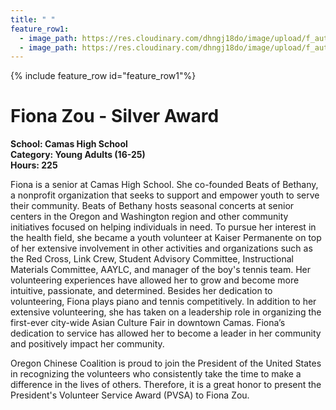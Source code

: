 ```yaml
---
title: " "
feature_row1:
  - image_path: https://res.cloudinary.com/dhngj18do/image/upload/f_auto,q_auto/v1/images/pvsa/2023_Fiona_Zou
  - image_path: https://res.cloudinary.com/dhngj18do/image/upload/f_auto,q_auto/v1/images/activities/year_2023
---
```


{% include feature_row id="feature_row1"%}

# Fiona Zou - Silver Award

**School: Camas High School**  
**Category: Young Adults (16-25)**  
**Hours: 225**  

Fiona is a senior at Camas High School. She co-founded Beats of Bethany, a nonprofit organization that seeks to support and empower youth to serve their
community. Beats of Bethany hosts seasonal concerts at senior centers in the Oregon and Washington region and other community initiatives focused on helping individuals in need. To pursue her interest in the health field, she became a youth volunteer at Kaiser Permanente on top of her extensive involvement in other activities and organizations such as the Red Cross, Link Crew, Student Advisory Committee, Instructional Materials Committee, AAYLC, and manager of the boy's tennis team. Her volunteering experiences have allowed her to grow and become more intuitive, passionate, and determined. Besides her dedication to volunteering, Fiona plays piano and tennis competitively. In addition to her extensive volunteering, she has taken on a leadership role in organizing the first-ever city-wide Asian Culture Fair in downtown Camas. Fiona’s dedication to service has allowed her to become a leader in her community and positively impact her community.

Oregon Chinese Coalition is proud to join the President of the United States in recognizing the volunteers who consistently take the time to make a difference in the lives of others. Therefore, it is a great honor to present the President's Volunteer Service Award (PVSA) to Fiona Zou.
